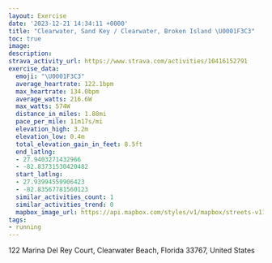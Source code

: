 ```yaml
---
layout: Exercise
date: '2023-12-21 14:34:11 +0000'
title: "Clearwater, Sand Key / Clearwater, Broken Island \U0001F3C3"
toc: true
image:
description:
strava_activity_url: https://www.strava.com/activities/10416152791
exercise_data:
  emoji: "\U0001F3C3"
  average_heartrate: 122.1bpm
  max_heartrate: 134.0bpm
  average_watts: 216.6W
  max_watts: 574W
  distance_in_miles: 1.88mi
  pace_per_mile: 11m17s/mi
  elevation_high: 3.2m
  elevation_low: 0.4m
  total_elevation_gain_in_feet: 8.5ft
  end_latlng:
  - 27.9403271432966
  - -82.83731530420482
  start_latlng:
  - 27.93994559906423
  - -82.83567781560123
  similar_activities_count: 1
  similar_activities_trend: 0
  mapbox_image_url: https://api.mapbox.com/styles/v1/mapbox/streets-v11/static/path-5+787af2-1.0(q_piDbcrxNe%40%60A%5BZM%3Fs%40%5DEADd%40AzBBd%40Et%40Sb%40%3FJ%40NfAn%40l%40Rn%40NbC~%40nD%60AnBb%40dEtAXDBUYHS%40OCwEuAyEkAwAg%40ICDAWGs%40_%40oC_A_%40KsAg%40%5DKk%40Ko%40QgAe%40y%40YuAo%40kA_%40uB%7B%40oBg%40mBm%40%7DB_Ao%40%5B%7BCgAq%40Sj%40N%5ENd%40LpAb%40fEfBn%40Pj%40TlAZtAd%40tFtB~%40b%40~Aj%40%7C%40NZLt%40TRIXWJU%40W),pin-s-s+e5b22e(-82.83714,27.93993),pin-s-f+89ae00(-82.83858999999995,27.940610000000017)/auto/800x800?access_token=pk.eyJ1Ijoiam9zaGJlY2ttYW4iLCJhIjoiY205eWR2aDd1MWZ6djJrbXc4a3M0bWZleiJ9.XiG9OWkNcZk2QzjJbxLB4A
tags:
- running
---
```




122 Marina Del Rey Court, Clearwater Beach, Florida 33767, United States
